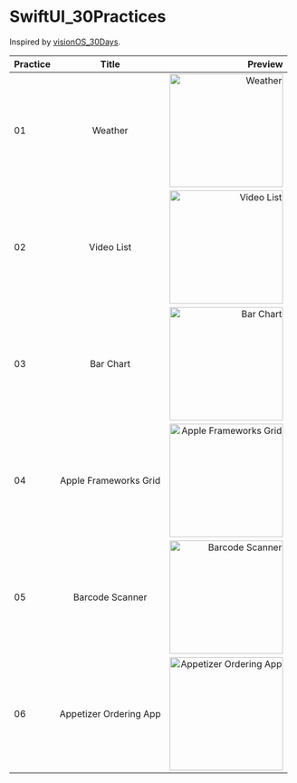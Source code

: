 # SwiftUI_30Practices

Inspired by [visionOS_30Days](https://github.com/satoshi0212/visionOS_30Days).

| Practice      | Title       | Preview       |
| -------------- |:--------------:| --------------:|
| 01 | Weather | <img src="https://github.com/yuchenz27/SwiftUI_30Practices/assets/44870300/77d84e4b-ff0d-45d3-aa9b-0a78e14d460c" alt="Weather" width="200"> |
| 02 | Video List | <img src="https://github.com/yuchenz27/SwiftUI_30Practices/assets/44870300/56b2c7d3-c58b-40c9-a95f-e03cc8c9adab" alt="Video List" width="200"> |
| 03 | Bar Chart | <img src="https://github.com/yuchenz27/SwiftUI_30Practices/assets/44870300/5abcea29-8ba2-4f97-ae45-e2c378808b60" alt="Bar Chart" width="200"> |
| 04 | Apple Frameworks Grid | <img src="https://github.com/yuchenz27/SwiftUI_30Practices/assets/44870300/dc587b5e-ff66-41ff-ad14-78fb1a5dff03" alt="Apple Frameworks Grid" width="200"> |
| 05 | Barcode Scanner | <img src="https://github.com/yuchenz27/SwiftUI_30Practices/assets/44870300/af782171-b328-400f-911f-463454c89ff2" alt="Barcode Scanner" width="200"> |
| 06 | Appetizer Ordering App | <img src="https://github.com/yuchenz27/SwiftUI_30Practices/assets/44870300/a98ec44a-8ffa-49a9-8cf1-b214470a31f8" alt="Appetizer Ordering App" width="200"> |
